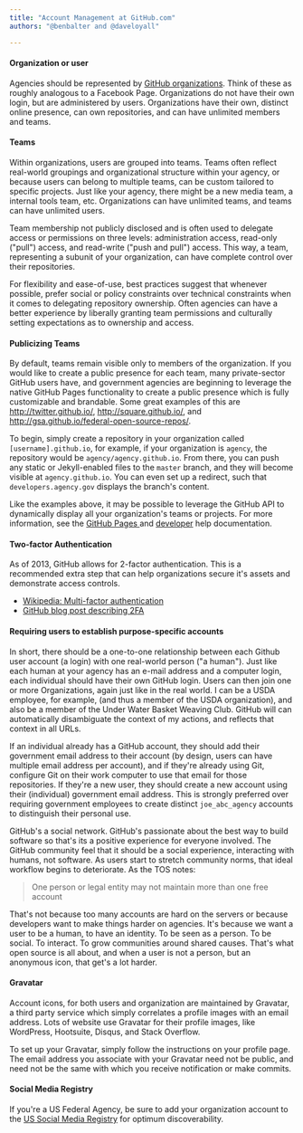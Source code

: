 ```yaml
---
title: "Account Management at GitHub.com"
authors: "@benbalter and @daveloyall"

---
```


#### Organization or user

Agencies should be represented by [GitHub organizations](https://help.github.com/articles/what-s-the-difference-between-user-and-organization-accounts#organizations). Think of these as roughly analogous to a Facebook Page.  Organizations do not have their own login, but are administered by users. Organizations have their own, distinct online presence, can own repositories, and can have unlimited members and teams.

#### Teams

Within organizations, users are grouped into teams. Teams often reflect real-world groupings and organizational structure within your agency, or because users can belong to multiple teams, can be custom tailored to specific projects. Just like your agency, there might be a new media team, a internal tools team, etc. Organizations can have unlimited teams, and teams can have unlimited users.

Team membership not publicly disclosed and is often used to delegate access or permissions on three levels: administration access, read-only ("pull") access, and read-write ("push and pull") access. This way, a team, representing a subunit of your organization, can have complete control over their repositories.

For flexibility and ease-of-use, best practices suggest that whenever possible, prefer social or policy constraints over technical constraints when it comes to delegating repository ownership. Often agencies can have a better experience by liberally granting team permissions and culturally setting expectations as to ownership and access.

#### Publicizing Teams

By default, teams remain visible only to members of the organization. If you would like to create a public presence for each team, many private-sector GitHub users have, and government agencies are beginning to leverage the native GitHub Pages functionality to create a public presence which is fully customizable and brandable. Some great examples of this are http://twitter.github.io/, http://square.github.io/, and http://gsa.github.io/federal-open-source-repos/.

To begin, simply create a repository in your organization called `[username].github.io`, for example, if your organization is `agency`, the repository would be `agency/agency.github.io`. From there, you can push any static or Jekyll-enabled files to the `master` branch, and they will become visible at `agency.github.io`. You can even set up a redirect, such that `developers.agency.gov` displays the branch's content.

Like the examples above, it may be possible to leverage the GitHub API to dynamically display all your organization's teams or projects. For more information, see the [GitHub Pages ](https://help.github.com/categories/20/articles) and [developer](http://developer.github.com/v3/orgs/) help documentation.


#### Two-factor Authentication

As of 2013, GitHub allows for 2-factor authentication. This is a recommended extra step that can help organizations
secure it's assets and demonstrate access controls.

 - [Wikipedia: Multi-factor authentication](http://en.wikipedia.org/wiki/Multi-factor_authentication)
 - [GitHub blog post describing 2FA](https://github.com/blog/1614-two-factor-authentication)


#### Requiring users to establish purpose-specific accounts

In short, there should be a one-to-one relationship between each Github user account (a login) with one real-world person ("a human").  Just like each human at your agency has an e-mail address and a computer login, each individual should have their own GitHub login. Users can then join one or more Organizations, again just like in the real world. I can be a USDA employee, for example, (and thus a member of the USDA organization), and also be a member of the Under Water Basket Weaving Club. GitHub will can automatically disambiguate the context of my actions, and reflects that context in all URLs.

If an individual already has a GitHub account, they should add their government email address to their account (by design, users can have multiple email address per account), and if they're already using Git, configure Git on their work computer to use that email for those repositories. If they're a new user, they should create a new account using their (individual) government email address. This is strongly preferred over requiring government employees to create distinct `joe_abc_agency` accounts to distinguish their personal use.

GitHub's a social network. GitHub's passionate about the best way to build software so that's its a positive experience for everyone involved. The GitHub community feel that it should be a social experience, interacting with humans, not software. As users start to stretch community norms, that ideal workflow begins to deteriorate. As the TOS notes:

> One person or legal entity may not maintain more than one free account

That's not because too many accounts are hard on the servers or because developers want to make things harder on agencies. It's because we want a user to be a human, to have an identity. To be seen as a person. To be social. To interact. To grow communities around shared causes. That's what open source is all about, and when a user is not a person, but an anonymous icon, that get's a lot harder.

#### Gravatar

Account icons, for both users and organization are maintained by Gravatar, a third party service which simply correlates a profile images with an email address. Lots of website use Gravatar for their profile images, like WordPress, Hootsuite, Disqus, and Stack Overflow.

To set up your Gravatar, simply follow the instructions on your profile page. The email address you associate with your Gravatar need not be public, and need not be the same with which you receive notification or make commits.

#### Social Media Registry

If you're a US Federal Agency, be sure to add your organization account to the [US Social Media Registry](http://www.usa.gov/About/developer-resources/social-media-registry.shtml) for optimum discoverability.
